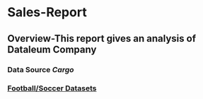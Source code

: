 # Sales-Report
## Overview-This report gives an analysis of Dataleum Company
### Data Source _Cargo_
### [Football/Soccer Datasets](https://www.kaggle.com/datasets/dissfya/atp-tennis-2013-2023)
